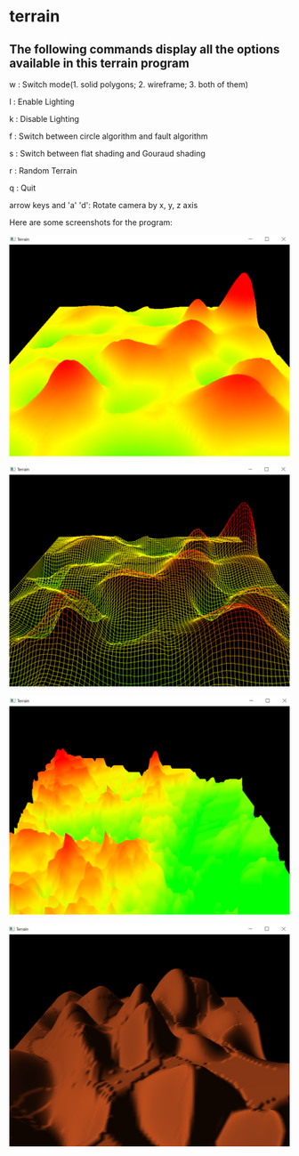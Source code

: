 # terrain
The following commands display all the options available in this terrain program
--------------------------------------------------
w : Switch mode(1. solid polygons; 2. wireframe; 3. both of them)

l : Enable Lighting

k : Disable Lighting

f : Switch between circle algorithm and fault algorithm

s : Switch between flat shading and Gouraud shading

r : Random Terrain

q : Quit

arrow keys and 'a' 'd': Rotate camera by x, y, z axis

Here are some screenshots for the program:

![ScreenShot](https://github.com/StellaSW/terrain/blob/master/t1.png)


![ScreenShot](https://github.com/StellaSW/terrain/blob/master/t2.png)


![ScreenShot](https://github.com/StellaSW/terrain/blob/master/t3.png)


![ScreenShot](https://github.com/StellaSW/terrain/blob/master/t4.png)
